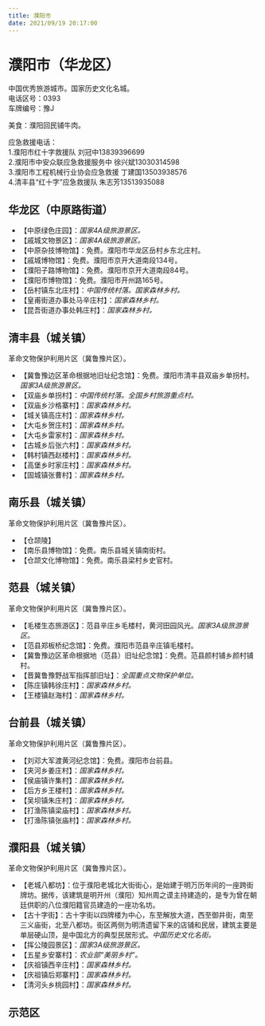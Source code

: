 ```yaml
---
title: 濮阳市  
date: 2021/09/19 20:17:00  
---
```

  
# 濮阳市（华龙区）  
中国优秀旅游城市。国家历史文化名城。  
电话区号：0393  
车牌编号：豫J  

美食：濮阳回民铺牛肉。  
  
应急救援电话：  
1.濮阳市红十字救援队 刘冠中13839396699  
2.濮阳市中安众联应急救援服务中 徐兴斌13030314598  
3.濮阳市工程机械行业协会应急救援 丁建国13503938576  
4.清丰县“红十字”应急救援队 朱志芳13513935088  
  
## 华龙区（中原路街道）  
* 【中原绿色庄园】：*国家4A级旅游景区。*  
* 【戚城文物景区】：*国家4A级旅游景区。*  
* 【中原杂技博物馆】：免费。濮阳市华龙区岳村乡东北庄村。  
* 【戚城博物馆】：免费。濮阳市京开大道南段134号。  
* 【濮阳子路博物馆】：免费。濮阳市京开大道南段84号。  
* 【濮阳市博物馆】：免费。濮阳市开州路165号。  
* 【岳村镇东北庄村】：*中国传统村落。国家森林乡村。*  
* 【皇甫街道办事处马辛庄村】：*国家森林乡村。*  
* 【昆吾街道办事处韩庄村】：*国家森林乡村。*  

## 清丰县（城关镇）  
革命文物保护利用片区（冀鲁豫片区）。  
* 【冀鲁豫边区革命根据地旧址纪念馆】：免费。濮阳市清丰县双庙乡单拐村。*国家3A级旅游景区。*  
* 【双庙乡单拐村】：*中国传统村落。全国乡村旅游重点村。*  
* 【双庙乡沙格寨村】：*国家森林乡村。*  
* 【城关镇高庄村】：*国家森林乡村。*  
* 【大屯乡贺庄村】：*国家森林乡村。*  
* 【大屯乡雷家村】：*国家森林乡村。*  
* 【古城乡后张六村】：*国家森林乡村。*  
* 【韩村镇西赵楼村】：*国家森林乡村。*  
* 【高堡乡时家庄村】：*国家森林乡村。*  
* 【固城镇张曹村】：*国家森林乡村。*  

## 南乐县（城关镇）  
革命文物保护利用片区（冀鲁豫片区）。  
* 【仓颉陵】  
* 【南乐县博物馆】：免费。南乐县城关镇南街村。  
* 【仓颉文化博物馆】：免费。南乐县梁村乡史官村。  

## 范县（城关镇）  
革命文物保护利用片区（冀鲁豫片区）。  
* 【毛楼生态旅游区】：范县辛庄乡毛楼村，黄河田园风光。*国家3A级旅游景区。*  
* 【范县郑板桥纪念馆】：免费。濮阳市范县辛庄镇毛楼村。  
* 【冀鲁豫边区革命根据地（范县）旧址纪念馆】：免费。范县颜村铺乡颜村铺村。  
* 【晋冀鲁豫野战军指挥部旧址】：*全国重点文物保护单位。*  
* 【陈庄镇韩徐庄村】：*国家森林乡村。*  
* 【王楼镇赵海村】：*国家森林乡村。*  

## 台前县（城关镇）  
革命文物保护利用片区（冀鲁豫片区）。  
* 【刘邓大军渡黄河纪念馆】：免费。濮阳市台前县。  
* 【夹河乡姜庄村】：*国家森林乡村。*  
* 【侯庙镇许集村】：*国家森林乡村。*  
* 【后方乡王楼村】：*国家森林乡村。*  
* 【吴坝镇朱庄村】：*国家森林乡村。*  
* 【打渔陈镇梁庙村】：*国家森林乡村。*  
* 【打渔陈镇张庙村】：*国家森林乡村。*  

## 濮阳县（城关镇）  
革命文物保护利用片区（冀鲁豫片区）。  
* 【老城八都坊】：位于濮阳老城北大街街心，是始建于明万历年间的一座跨街牌坊。据传，该建筑是明开州（濮阳）知州周之谟主持建造的，是专为曾在朝廷供职的八位濮阳籍官员建造的一座功名坊。  
* 【古十字街】：古十字街以四牌楼为中心，东至解放大道，西至御井街，南至三义庙街，北至八都坊。街区两侧为明清遗留下来的店铺和民居，建筑主要是单层硬山顶，是中国北方的典型民居形式。*中国历史文化名街。*  
* 【挥公陵园景区】：*国家3A级旅游景区。*  
* 【五星乡安寨村】：*农业部“美丽乡村”。*  
* 【庆祖镇西辛庄村】：*国家森林乡村。*  
* 【庆祖镇后郑寨村】：*国家森林乡村。*  
* 【清河头乡桃园村】：*国家森林乡村。*  

## 示范区  